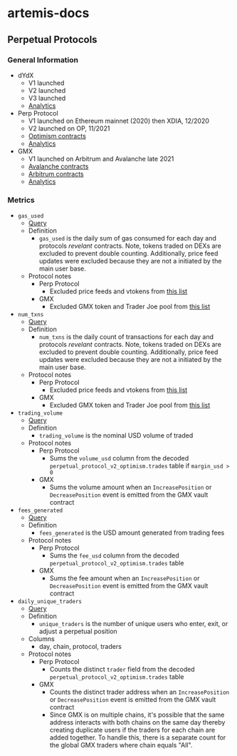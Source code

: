 # artemis-docs

## Perpetual Protocols
  
### General Information

* dYdX
  * V1 launched 
  * V2 launched
  * V3 launched
  * [Analytics](https://dydx.metabaseapp.com/public/dashboard/5fa0ea31-27f7-4cd2-8bb0-bc24473ccaa3)
* Perp Protocol
  * V1 launched on Ethereum mainnet (2020) then XDIA, 12/2020
  * V2 launched on OP, 11/2021
  * [Optimism contracts](https://metadata.perp.exchange/v2/optimism.json)
  * [Analytics](https://dune.com/momir/Perpetual-Protocol-v2)
* GMX
  * V1 launched on Arbitrum and Avalanche late 2021
  * [Avalanche contracts](https://gmxio.gitbook.io/gmx/contracts#avalanche)
  * [Arbitrum contracts](https://gmxio.gitbook.io/gmx/contracts#arbitrum)
  * [Analytics](https://stats.gmx.io/#/)

### Metrics

* `gas_used`
  * [Query](https://dune.com/queries/1708025)
  * Definition
    * `gas_used` is the daily sum of gas consumed for each day and protocols _revelant_ contracts. Note, tokens traded on DEXs are excluded to prevent double counting. Additionally, price feed updates were excluded because they are not a initiated by the main user base.
  * Protocol notes
    * Perp Protocol
      * Excluded price feeds and vtokens from [this list](https://metadata.perp.exchange/v2/optimism.json)
    * GMX
      * Excluded GMX token and Trader Joe pool from [this list](https://gmxio.gitbook.io/gmx/contracts#avalanche)
* `num_txns`
  * [Query](https://dune.com/queries/1708028)
  * Definition
    * `num_txns` is the daily count of transactions for each day and protocols _revelant_ contracts. Note, tokens traded on DEXs are excluded to prevent double counting. Additionally, price feed updates were excluded because they are not a initiated by the main user base.
  * Protocol notes
    * Perp Protocol
      * Excluded price feeds and vtokens from [this list](https://metadata.perp.exchange/v2/optimism.json)
    * GMX
      * Excluded GMX token and Trader Joe pool from [this list](https://gmxio.gitbook.io/gmx/contracts#avalanche)
* `trading_volume`
  * [Query](https://dune.com/queries/1668657)
  * Definition
    * `trading_volume` is the nominal USD volume of traded
  * Protocol notes
    * Perp Protocol
      * Sums the `volume_usd` column from the decoded `perpetual_protocol_v2_optimism.trades` table if `margin_usd > 0`
    * GMX
      * Sums the volume amount when an `IncreasePosition` or `DecreasePosition` event is emitted from the GMX vault contract    
* `fees_generated`
  * [Query](https://dune.com/queries/1668739)
  * Definition
    * `fees_generated` is the USD amount generated from trading fees
  * Protocol notes
    * Perp Protocol
      * Sums the `fee_usd` column from the decoded `perpetual_protocol_v2_optimism.trades` table
    * GMX
      * Sums the fee amount when an `IncreasePosition` or `DecreasePosition` event is emitted from the GMX vault contract   
* `daily_unique_traders`
  * [Query](https://dune.com/queries/1668423)
  * Definition
    * `unique_traders` is the number of unique users who enter, exit, or adjust a perpetual position
  * Columns
    * day, chain, protocol, traders
  * Protocol notes
    * Perp Protocol
      * Counts the distinct `trader` field from the decoded `perpetual_protocol_v2_optimism.trades` table
    * GMX
      * Counts the distinct trader address when an `IncreasePosition` or `DecreasePosition` event is emitted from the GMX vault contract
      * Since GMX is on multiple chains, it's possible that the same address interacts with both chains on the same day thereby creating duplicate users if the traders for each chain are added together. To handle this, there is a separate count for the global GMX traders where chain equals "All".





